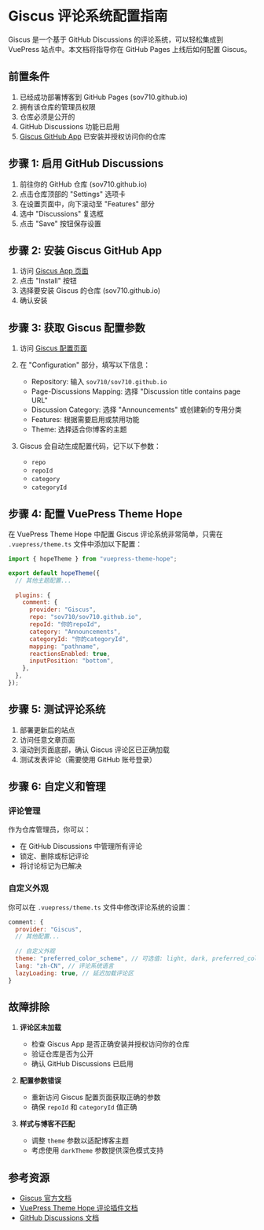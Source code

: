 # Giscus 评论系统配置指南

Giscus 是一个基于 GitHub Discussions 的评论系统，可以轻松集成到 VuePress 站点中。本文档将指导你在 GitHub Pages 上线后如何配置 Giscus。

## 前置条件

1. 已经成功部署博客到 GitHub Pages (sov710.github.io)
2. 拥有该仓库的管理员权限
3. 仓库必须是公开的
4. GitHub Discussions 功能已启用
5. [Giscus GitHub App](https://github.com/apps/giscus) 已安装并授权访问你的仓库

## 步骤 1: 启用 GitHub Discussions

1. 前往你的 GitHub 仓库 (sov710.github.io)
2. 点击仓库顶部的 "Settings" 选项卡
3. 在设置页面中，向下滚动至 "Features" 部分
4. 选中 "Discussions" 复选框
5. 点击 "Save" 按钮保存设置

## 步骤 2: 安装 Giscus GitHub App

1. 访问 [Giscus App 页面](https://github.com/apps/giscus)
2. 点击 "Install" 按钮
3. 选择要安装 Giscus 的仓库 (sov710.github.io)
4. 确认安装

## 步骤 3: 获取 Giscus 配置参数

1. 访问 [Giscus 配置页面](https://giscus.app/)
2. 在 "Configuration" 部分，填写以下信息：
   - Repository: 输入 `sov710/sov710.github.io`
   - Page-Discussions Mapping: 选择 "Discussion title contains page URL"
   - Discussion Category: 选择 "Announcements" 或创建新的专用分类
   - Features: 根据需要启用或禁用功能
   - Theme: 选择适合你博客的主题
   
3. Giscus 会自动生成配置代码，记下以下参数：
   - `repo`
   - `repoId`
   - `category`
   - `categoryId`

## 步骤 4: 配置 VuePress Theme Hope

在 VuePress Theme Hope 中配置 Giscus 评论系统非常简单，只需在 `.vuepress/theme.ts` 文件中添加以下配置：

```js
import { hopeTheme } from "vuepress-theme-hope";

export default hopeTheme({
  // 其他主题配置...
  
  plugins: {
    comment: {
      provider: "Giscus",
      repo: "sov710/sov710.github.io",
      repoId: "你的repoId",
      category: "Announcements",
      categoryId: "你的categoryId",
      mapping: "pathname",
      reactionsEnabled: true,
      inputPosition: "bottom",
    },
  },
});
```

## 步骤 5: 测试评论系统

1. 部署更新后的站点
2. 访问任意文章页面
3. 滚动到页面底部，确认 Giscus 评论区已正确加载
4. 测试发表评论（需要使用 GitHub 账号登录）

## 步骤 6: 自定义和管理

### 评论管理

作为仓库管理员，你可以：
- 在 GitHub Discussions 中管理所有评论
- 锁定、删除或标记评论
- 将讨论标记为已解决

### 自定义外观

你可以在 `.vuepress/theme.ts` 文件中修改评论系统的设置：

```js
comment: {
  provider: "Giscus",
  // 其他配置...
  
  // 自定义外观
  theme: "preferred_color_scheme", // 可选值: light, dark, preferred_color_scheme
  lang: "zh-CN", // 评论系统语言
  lazyLoading: true, // 延迟加载评论区
}
```

## 故障排除

1. **评论区未加载**
   - 检查 Giscus App 是否正确安装并授权访问你的仓库
   - 验证仓库是否为公开
   - 确认 GitHub Discussions 已启用

2. **配置参数错误**
   - 重新访问 Giscus 配置页面获取正确的参数
   - 确保 `repoId` 和 `categoryId` 值正确

3. **样式与博客不匹配**
   - 调整 `theme` 参数以适配博客主题
   - 考虑使用 `darkTheme` 参数提供深色模式支持

## 参考资源

- [Giscus 官方文档](https://github.com/giscus/giscus)
- [VuePress Theme Hope 评论插件文档](https://theme-hope.vuejs.press/zh/guide/feature/comment.html)
- [GitHub Discussions 文档](https://docs.github.com/en/discussions) 